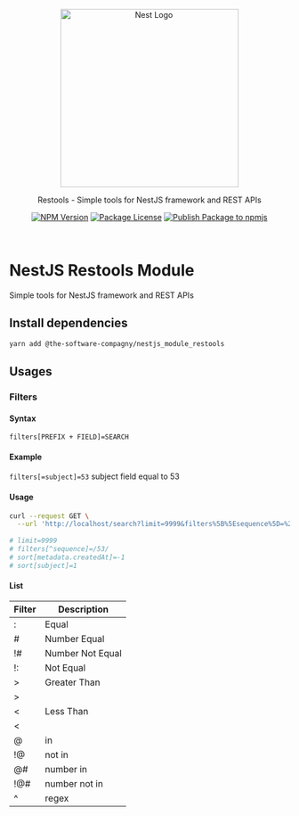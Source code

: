 <p align="center">
  <a href="http://nestjs.com/" target="blank">
    <img src="https://nestjs.com/img/logo_text.svg" width="320" alt="Nest Logo" />
  </a>
</p>

<p align="center">
  Restools - Simple tools for NestJS framework and REST APIs
</p>

<p align="center">
  <a href="https://www.npmjs.com/org/The-Software-Compagny"><img src="https://img.shields.io/npm/v/@the-software-compagny/nestjs_module_restools.svg" alt="NPM Version" /></a>
  <a href="https://www.npmjs.com/org/The-Software-Compagny"><img src="https://img.shields.io/npm/l/@the-software-compagny/nestjs_module_restools.svg" alt="Package License" /></a>
  <a href="https://github.com/The-Software-Compagny/nestjs_module_rcon/actions/workflows/ci.yml"><img src="https://github.com/The-Software-Compagny/nestjs_module_restools/actions/workflows/ci.yml/badge.svg" alt="Publish Package to npmjs" /></a>
</p>
<br>

# NestJS Restools Module
Simple tools for NestJS framework and REST APIs

## Install dependencies
```bash
yarn add @the-software-compagny/nestjs_module_restools
```

## Usages
### Filters
#### Syntax
`filters[PREFIX + FIELD]=SEARCH`
#### Example
`filters[=subject]=53`
subject field equal to 53
#### Usage
```bash
curl --request GET \
  --url 'http://localhost/search?limit=9999&filters%5B%5Esequence%5D=%2F53%2F&sort%5Bmetadata.createdAt%5D=-1&sort%5Bsubject%5D=1'
  
# limit=9999
# filters[^sequence]=/53/
# sort[metadata.createdAt]=-1
# sort[subject]=1
```
#### List
| Filter | Description           |
|--------|-----------------------|
| :      | Equal                 |
| #      | Number Equal          |
| !#     | Number Not Equal      |
| !:     | Not Equal             |
| \>     | Greater Than          |
| \>|    | Greater Than or Equal |
| \<     | Less Than             |
| \<|    | Less Than or Equal    |
| @      | in                    |
| !@     | not in                |
| @#     | number in             |
| !@#    | number not in         |
| \^     | regex                 |
